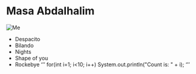 # Masa Abdalhalim
![Me](https://scontent.fjrs2-1.fna.fbcdn.net/v/t31.0-8/20643475_1560549903996689_5915406455068886525_o.jpg?oh=f9ac8c414922bff1a5fec76ec24299c4&oe=5A2ED04B)
* Despacito
* Bilando
* Nights
* Shape of you
* Rockebye
‘’’ for(int i=1; i<10; i++)
System.out.println("Count is: " + i); ‘’’
